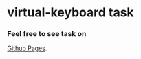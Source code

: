 # virtual-keyboard task
### Feel free to see task on 
[ Github Pages](https://vyacheslavv44.github.io/virtual-keyboard).